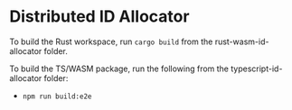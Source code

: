 # Distributed ID Allocator

To build the Rust workspace, run `cargo build` from the rust-wasm-id-allocator folder.

To build the TS/WASM package, run the following from the typescript-id-allocator folder:

- `npm run build:e2e`
